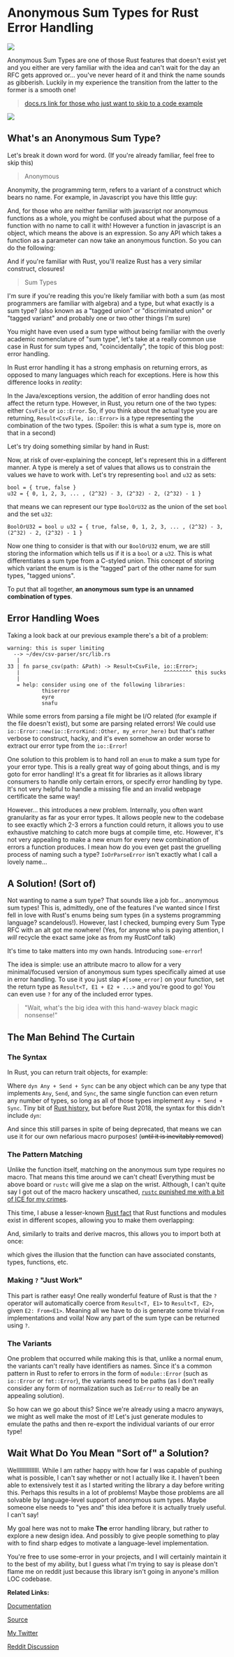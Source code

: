 <!--timestamp:1605671528-->

# Anonymous Sum Types for Rust Error Handling

![](/img/sum_type_result.png)

Anonymous Sum Types are one of those Rust features that doesn't exist yet and you either are very familiar with the idea and can't wait for the day an RFC gets approved or... you've never heard of it and think the name sounds as gibberish. Luckily in my experience the transition from the latter to the former is a smooth one!

> [docs.rs link for those who just want to skip to a code example](https://docs.rs/some-error)

![](https://media.discordapp.net/attachments/376971848555954187/778499930305986590/unknown.png)

## What's an Anonymous Sum Type?

Let's break it down word for word. (If you're already familiar, feel free to skip this)

> Anonymous

Anonymity, the programming term, refers to a variant of a construct which bears no name. For example, in Javascript you have this little guy:

<script src="https://gist.github.com/jam1garner/3b292e7f6f213143fc114c77bb80dcac.js"></script>

And, for those who are neither familiar with javascript nor anonymous functions as a whole, you might be confused about what the purpose of a function with no name to call it with! However a function in javascript is an object, which means the above is an expression. So any API which takes a function as a parameter can now take an anonymous function. So you can do the following:

<script src="https://gist.github.com/jam1garner/18fe896e800a0c94f05dab8ddddf49db.js"></script>

And if you're familiar with Rust, you'll realize Rust has a very similar construct, closures!

> Sum Types

I'm sure if you're reading this you're likely familiar with both a sum (as most programmers are familiar with algebra) and a type, but what exactly is a sum type? (also known as a "tagged union" or "discriminated union" or "tagged variant" and probably one or two other things I'm sure)

You might have even used a sum type without being familiar with the overly academic nomenclature of "sum type", let's take at a really common use case in Rust for sum types and, "coincidentally", the topic of this blog post: error handling.

In Rust error handling it has a strong emphasis on returning errors, as opposed to many languages which reach for exceptions. Here is how this difference looks in *reality*:


<script src="https://gist.github.com/jam1garner/044b5af8ceba15642197359accf382c8.js"></script>

<script src="https://gist.github.com/jam1garner/cd0ea506305a5baa5532450c0866273c.js"></script>

In the Java/exceptions version, the addition of error handling does not affect the return type. However, in Rust, you return one of the two types: either `CsvFile` or `io::Error`. So, if you think about the actual type you are returning, `Result<CsvFile, io::Error>` is a type representing the combination of the two types. (Spoiler: this is what a sum type is, more on that in a second)

Let's try doing something similar by hand in Rust:

<script src="https://gist.github.com/jam1garner/a2e3232f8643052c9cbd0e8c77a37e50.js"></script>

Now, at risk of over-explaining the concept, let's represent this in a different manner. A type is merely a set of values that allows us to constrain the values we have to work with. Let's try representing `bool` and `u32` as sets:

```
bool = { true, false }
u32 = { 0, 1, 2, 3, ... , (2^32) - 3, (2^32) - 2, (2^32) - 1 }
```

that means we can represent our type `BoolOrU32` as the union of the set `bool` and the set `u32`:

```
BoolOrU32 = bool ∪ u32 = { true, false, 0, 1, 2, 3, ... , (2^32) - 3, (2^32) - 2, (2^32) - 1 }
```

Now one thing to consider is that with our `BoolOrU32` enum, we are still storing the information which tells us if it is a `bool` or a `u32`. This is what differentiates a sum type from a C-styled union. This concept of storing which variant the enum is is the "tagged" part of the other name for sum types, "tagged unions".

To put that all together, **an anonymous sum type is an unnamed combination of types**.

## Error Handling Woes

Taking a look back at our previous example there's a bit of a problem:

```
warning: this is super limiting
  --> ~/dev/csv-parser/src/lib.rs
   |
33 | fn parse_csv(path: &Path) -> Result<CsvFile, io::Error>;
   |                                              ^^^^^^^^^ this sucks
   |
   = help: consider using one of the following libraries:
           thiserror
           eyre
           snafu
```

While some errors from parsing a file might be I/O related (for example if the file doesn't exist), but some are parsing related errors! We could use `io::Error::new(io::ErrorKind::Other, my_error_here)` but that's rather verbose to construct, hacky, and it's even somehow an order worse to extract our error type from the `io::Error`!

One solution to this problem is to hand roll an `enum` to make a sum type for your error type. This is a really great way of going about things, and is my goto for error handling! It's a great fit for libraries as it allows library consumers to handle only certain errors, or specify error handling by type. It's not very helpful to handle a missing file and an invalid webpage certificate the same way!

However... this introduces a new problem. Internally, you often want granularity as far as your error types. It allows people new to the codebase to see exactly which 2-3 errors a function could return, it allows you to use exhaustive matching to catch more bugs at compile time, etc. However, it's not very appealing to make a new enum for every new combination of errors a function produces. I mean how do you even get past the gruelling process of naming such a type? `IoOrParseError` isn't exactly what I call a lovely name...

## A Solution! (Sort of)

Not wanting to name a sum type? That sounds like a job for... anonymous sum types! This is, admittedly, one of the features I've wanted since I first fell in love with Rust's enums being sum types (in a systems programming language? scandelous!). However, last I checked, bumping every Sum Type RFC with an alt got me nowhere! (Yes, for anyone who is paying attention, I *will* recycle the exact same joke as from my RustConf talk)

It's time to take matters into my own hands. Introducing `some-error`!

<script src="https://gist.github.com/jam1garner/799ef48a78599f0c82494bd5a07e2def.js"></script>

The idea is simple: use an attribute macro to allow for a very minimal/focused version of anonymous sum types specifically aimed at use in error handling. To use it you just slap `#[some_error]` on your function, set the return type as `Result<T, E1 + E2 + ...>` and you're good to go! You can even use `?` for any of the included error types.

> "Wait, what's the big idea with this hand-wavey black magic nonsense!"

## The Man Behind The Curtain

### The Syntax

In Rust, you can return trait objects, for example:

<script src="https://gist.github.com/jam1garner/914650535a6967ab9a78fd1e09723c46.js"></script>

Where `dyn Any + Send + Sync` can be any object which can be any type that implements `Any`, `Send`, and `Sync`, the same single function can even return any number of types, so long as all of those types implement `Any + Send + Sync`. Tiny bit of [Rust history](https://doc.rust-lang.org/edition-guide/rust-2018/trait-system/dyn-trait-for-trait-objects.html), but before Rust 2018, the syntax for this didn't include `dyn`:

<script src="https://gist.github.com/jam1garner/6c91d959ede9e9fb9e8db635eefd942d.js"></script>

And since this still parses in spite of being deprecated, that means we can use it for our own nefarious macro purposes! (~~until it is inevitably removed~~)

### The Pattern Matching

Unlike the function itself, matching on the anonymous sum type requires no macro. That means this time around we can't cheat! Everything must be above board or `rustc` will give me a slap on the wrist. Although, I can't quite say I got out of the macro hackery unscathed, [`rustc` punished me with a bit of ICE for my crimes](https://github.com/rust-lang/rust/issues/79148).

This time, I abuse a lesser-known [Rust fact](/img/rust-fact.png) that Rust functions and modules exist in different scopes, allowing you to make them overlapping:

<script src="https://gist.github.com/jam1garner/e9841edfba475ba622431b6912910d80.js"></script>

And, similarly to traits and derive macros, this allows you to import both at once:

<script src="https://gist.github.com/jam1garner/53eb0f3a576010a0b56ab9cfe14b2257.js"></script>

which gives the illusion that the function can have associated constants, types, functions, etc.

### Making `?` "Just Work"

This part is rather easy! One really wonderful feature of Rust is that the `?` operator will automatically coerce from `Result<T, E1>` to `Result<T, E2>`, given `E2: From<E1>`. Meaning all we have to do is generate some trivial `From` implementations and voila! Now any part of the sum type can be returned using `?`.

### The Variants

One problem that occurred while making this is that, unlike a normal enum, the variants can't really have identifiers as names. Since it's a common pattern in Rust to refer to errors in the form of `module::Error` (such as `io::Error` or `fmt::Error`), the variants need to be paths (as I don't really consider any form of normalization such as `IoError` to really be an appealing solution).

So how can we go about this? Since we're already using a macro anyways, we might as well make the most of it! Let's just generate modules to emulate the paths and then re-export the individual variants of our error type!

<script src="https://gist.github.com/jam1garner/a0b3e9291e55b18a01975ab2001d0f22.js"></script>

## Wait What Do You Mean "Sort of" a Solution?

Welllllllllllllll. While I am rather happy with how far I was capable of pushing what is possible, I can't say whether or not I actually like it. I haven't been able to extensively test it as I started writing the library a day before writing this. Perhaps this results in a lot of problems! Maybe those problems are all solvable by language-level support of anonymous sum types. Maybe someone else needs to "yes and" this idea before it is actually truely useful. I can't say!

My goal here was not to make **The** error handling library, but rather to explore a new design idea. And possibly to give people something to play with to find sharp edges to motivate a language-level implementation.

You're free to use some-error in your projects, and I will certainly maintain it to the best of my ability, but I guess what I'm trying to say is please don't flame me on reddit just because this library isn't going in anyone's million LOC codebase.

**Related Links:**

[Documentation](https://docs.rs/some-error)

[Source](https://github.com/jam1garner/some-error)

[My Twitter](https://twitter.com/jam1garner)

[Reddit Discussion](https://www.reddit.com/r/rust/comments/jwnsp4/anonymous_sum_types_for_rust_error_handling)
